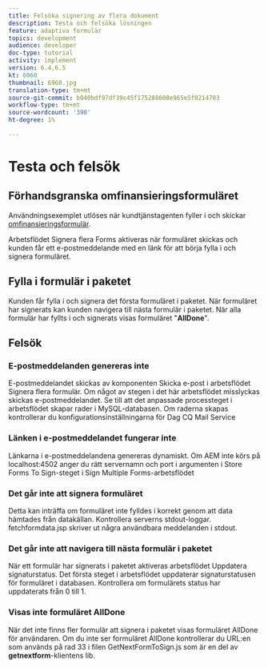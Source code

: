 ```yaml
---
title: Felsöka signering av flera dokument
description: Testa och felsöka lösningen
feature: adaptiva formulär
topics: development
audience: developer
doc-type: tutorial
activity: implement
version: 6.4,6.5
kt: 6960
thumbnail: 6960.jpg
translation-type: tm+mt
source-git-commit: b040bdf97df39c45f175288608e965e5f0214703
workflow-type: tm+mt
source-wordcount: '390'
ht-degree: 1%

---
```



# Testa och felsök


## Förhandsgranska omfinansieringsformuläret

Användningsexemplet utlöses när kundtjänstagenten fyller i och skickar [omfinansieringsformulär](http://localhost:4502/content/dam/formsanddocuments/formsandsigndemo/refinanceform/jcr:content?wcmmode=disabled).

Arbetsflödet Signera flera Forms aktiveras när formuläret skickas och kunden får ett e-postmeddelande med en länk för att börja fylla i och signera formuläret.

## Fylla i formulär i paketet

Kunden får fylla i och signera det första formuläret i paketet. När formuläret har signerats kan kunden navigera till nästa formulär i paketet. När alla formulär har fyllts i och signerats visas formuläret &quot;**AllDone**&quot;.

## Felsök

### E-postmeddelanden genereras inte

E-postmeddelandet skickas av komponenten Skicka e-post i arbetsflödet Signera flera formulär. Om något av stegen i det här arbetsflödet misslyckas skickas e-postmeddelandet. Se till att det anpassade processteget i arbetsflödet skapar rader i MySQL-databasen. Om raderna skapas kontrollerar du konfigurationsinställningarna för Dag CQ Mail Service

### Länken i e-postmeddelandet fungerar inte

Länkarna i e-postmeddelandena genereras dynamiskt. Om AEM inte körs på localhost:4502 anger du rätt servernamn och port i argumenten i Store Forms To Sign-steget i Sign Multiple Forms-arbetsflödet

### Det går inte att signera formuläret

Detta kan inträffa om formuläret inte fylldes i korrekt genom att data hämtades från datakällan. Kontrollera serverns stdout-loggar. fetchformdata.jsp skriver ut några användbara meddelanden i stdout.

### Det går inte att navigera till nästa formulär i paketet

När ett formulär har signerats i paketet aktiveras arbetsflödet Uppdatera signaturstatus. Det första steget i arbetsflödet uppdaterar signaturstatusen för formuläret i databasen. Kontrollera om formulärets status har uppdaterats från 0 till 1.

### Visas inte formuläret AllDone

När det inte finns fler formulär att signera i paketet visas formuläret AllDone för användaren. Om du inte ser formuläret AllDone kontrollerar du URL:en som används på rad 33 i filen GetNextFormToSign.js som är en del av **getnextform**-klientens lib.











